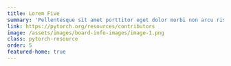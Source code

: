 ```yaml
---
title: Lorem Five
summary: 'Pellentesque sit amet porttitor eget dolor morbi non arcu risus. Feugiat nibh sed pulvinar proin gravida hendrerit lectus a. Fermentum iaculis eu non diam phasellus vestibulum. Quisque id diam vel quam elementum pulvinar etiam non quam. Pharetra massa massa ultricies mi quis hendrerit dolor.'
link: https://pytorch.org/resources/contributors
image: /assets/images/board-info-images/image-1.png
class: pytorch-resource
order: 5
featured-home: true
---
```

